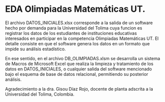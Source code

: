 # EDA Olimpiadas Matemáticas UT.

El archivo DATOS_INICIALES.xlsx corresponde a la salida de un software hecho por demanda para la Universidad del Tolima cuya funcion es registrar los datos de los estudiantes de instituciones educativas interesados en participar en la competencia Olimpiadas Matemáticas UT. El detalle consiste en que el software genera los datos en un formato que impide su análisis estadístico.

En ese sentido, en el archivo DB_OLIMPIADAS.xlsm se desarrolla un sistema de Macros de Microsoft Excel que realiza la limpieza y tratamiento de los datos en DATOS_INICIALES, o cualquier salida del software mencionado bajo el esquema de base de datos relacional, permitiendo su posterior análisis.

Agradecimiento a la dra. Gisou Díaz Rojo, docente de planta adscrita a la Universidad del Tolima, Colombia.
